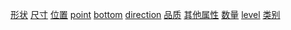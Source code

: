 [形状](./pages/静态属性-形状.md) [尺寸](./pages/静态属性-尺寸.md) [位置](./pages/静态属性-位置.md) [point](./pages/静态属性-point.md) [bottom](./pages/静态属性-bottom.md) [direction](./pages/静态属性-direction.md) [品质](./pages/静态属性-品质.md) [其他属性](./pages/静态属性-其他属性.md) [数量](./pages/静态属性-数量.md) [level](./pages/静态属性-level.md) [类别](./pages/静态属性-类别.md)